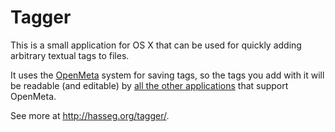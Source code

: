 # Tagger

This is a small application for OS X that can be used for quickly adding arbitrary textual tags to files.

It uses the [OpenMeta] system for saving tags, so the tags you add with it will be readable (and editable) by [all the other applications][OpenMetaApps] that support OpenMeta.

See more at <http://hasseg.org/tagger/>.

[OpenMeta]: http://code.google.com/p/openmeta/
[OpenMetaApps]: http://code.google.com/p/openmeta/wiki/OpenMetaApplications
